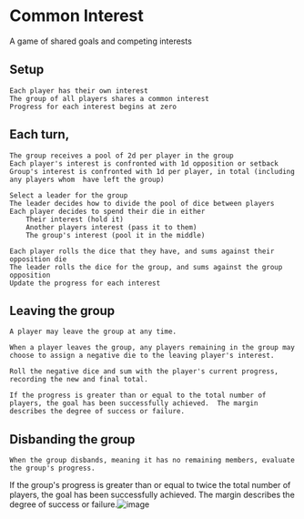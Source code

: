 # Common Interest

A game of shared goals and competing interests

## Setup

	Each player has their own interest
	The group of all players shares a common interest
	Progress for each interest begins at zero

## Each turn, 

	The group receives a pool of 2d per player in the group
	Each player's interest is confronted with 1d opposition or setback
	Group's interest is confronted with 1d per player, in total (including any players whom  have left the group)
	
	Select a leader for the group
	The leader decides how to divide the pool of dice between players
	Each player decides to spend their die in either
		Their interest (hold it)
		Another players interest (pass it to them)
		The group's interest (pool it in the middle)
	
	Each player rolls the dice that they have, and sums against their opposition die
	The leader rolls the dice for the group, and sums against the group opposition
	Update the progress for each interest

## Leaving the group

	A player may leave the group at any time.  
	
	When a player leaves the group, any players remaining in the group may choose to assign a negative die to the leaving player's interest.
	
	Roll the negative dice and sum with the player's current progress, recording the new and final total.
	
	If the progress is greater than or equal to the total number of players, the goal has been successfully achieved.  The margin describes the degree of success or failure.

## Disbanding the group

	When the group disbands, meaning it has no remaining members, evaluate the group's progress.
	

If the group's progress is greater than or equal to twice the total number of players, the goal has been successfully achieved.  The margin describes the degree of success or failure.![image](https://user-images.githubusercontent.com/25321484/114842169-81b7d900-9dd0-11eb-8d7a-8d4c1d8b2b53.png)
